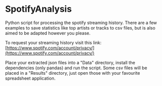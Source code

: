 # SpotifyAnalysis

Python script for processing the spotify streaming history. There are a few examples to save statistics like top artists or tracks to csv files, but is also aimed to be adapted however you please.

To request your streaming history visit this link: [https://www.spotify.com/account/privacy/](https://www.spotify.com/account/privacy/)

Place your extracted json files into a "Data" directory, install the dependencies (only pandas) and run the script. Some csv files will be placed in a "Results" directory, just open those with your favourite spreadsheet application.
